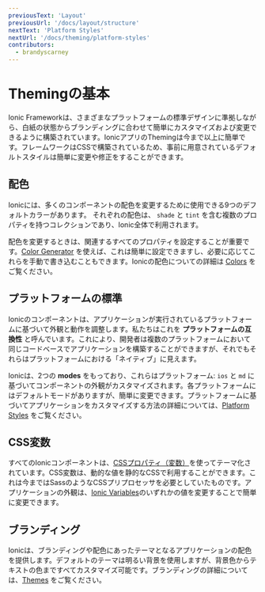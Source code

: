 ```yaml
---
previousText: 'Layout'
previousUrl: '/docs/layout/structure'
nextText: 'Platform Styles'
nextUrl: '/docs/theming/platform-styles'
contributors:
  - brandyscarney
---
```


# Themingの基本

Ionic Frameworkは、さまざまなプラットフォームの標準デザインに準拠しながら、白紙の状態からブランディングに合わせて簡単にカスタマイズおよび変更できるように構築されています。IonicアプリのThemingは今まで以上に簡単です。フレームワークはCSSで構築されているため、事前に用意されているデフォルトスタイルは簡単に変更や修正をすることができます。


## 配色

Ionicには、多くのコンポーネントの配色を変更するために使用できる9つのデフォルトカラーがあります。 それぞれの配色は、 `shade` と `tint` を含む複数のプロパティを持つコレクションであり、Ionic全体で利用されます。

配色を変更するときは、関連するすべてのプロパティを設定することが重要です。[Color Generator](/docs/theming/color-generator) を使えば、これは簡単に設定できますし、必要に応じてこれらを手動で書き込むこともできます。Ionicの配色についての詳細は [Colors](/docs/theming/colors) をご覧ください。

<color-accordion></color-accordion>


## プラットフォームの標準

Ionicのコンポーネントは、アプリケーションが実行されているプラ​​ットフォームに基づいて外観と動作を調整します。私たちはこれを <strong>プラットフォームの互換性</strong> と呼んでいます。これにより、開発者は複数のプラットフォームにおいて同じコードベースでアプリケーションを構築することができますが、それでもそれらはプラットフォームにおける「ネイティブ」に見えます。

Ionicは、2つの **modes** をもっており、これらはプラットフォーム: `ios` と `md` に基づいてコンポーネントの外観がカスタマイズされます。各プラットフォームにはデフォルトモードがありますが、簡単に変更できます。プラットフォームに基づいてアプリケーションをカスタマイズする方法の詳細については、[Platform Styles](/docs/theming/platform-styles) をご覧ください。


## CSS変数

すべてのIonicコンポーネントは、<a href="https://developer.mozilla.org/en-US/docs/Web/CSS/Using_CSS_variables" target="_blank">CSSプロパティ（変数）</a>を使ってテーマ化されています。CSS変数は、動的な値を静的なCSSで利用することができます。これは今まではSassのようなCSSプリプロセッサを必要としていたものです。アプリケーションの外観は、[Ionic Variables](/docs/theming/css-variables#ionic-variables)のいずれかの値を変更することで簡単に変更できます。


## ブランディング

Ionicは、ブランディングや配色にあったテーマとなるアプリケーションの配色を提供します。デフォルトのテーマは明るい背景を使用しますが、背景色からテキストの色まですべてカスタマイズ可能です。ブランディングの詳細については、[Themes](/docs/theming/themes) をご覧ください。
